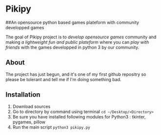 # Pikipy
##An opensource python based games plateform with community developped games

The goal of Pikipy project is to *develop opensource games* community and making *a lightweight fun and public plateform* where you can *play with friends* with the games developped in python 3 by our community.

## About
The project has just begun, and it's one of my first github repositry so please be tolerant and tell me if I'm doing something bad.

## Installation
1. Download sources
2. Go to directory by command using terminal `cd ~/Desktop/<Directory>`
3. Be sure you have installed following modules for Python3 : tkinter, pygames, pillow
4. Run the main script `python3 pikipy.py`
